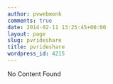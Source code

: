 ```yaml
---
author: pvwebmonk
comments: true
date: 2014-02-11 13:25:45+00:00
layout: page
slug: pvrideshare
title: pvrideshare
wordpress_id: 4215
---
```


No Content Found
